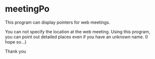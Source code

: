 # meetingPo

This program can display pointers for web meetings.

You can not specify the location at the web meeting.
Using this program, you can point out detailed places even if you have an unknown name.
(I hope so...)

Thank you
